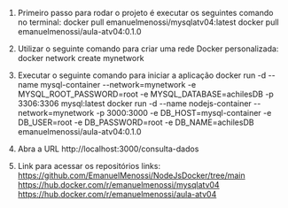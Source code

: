1) Primeiro passo para rodar o projeto é executar os seguintes comando no terminal:
docker pull emanuelmenossi/mysqlatv04:latest
docker pull emanuelmenossi/aula-atv04:0.1.0

2) Utilizar o seguinte comando para criar uma rede Docker personalizada:
docker network create mynetwork

3) Executar o seguinte comando para iniciar a aplicação
docker run -d --name mysql-container --network=mynetwork -e MYSQL_ROOT_PASSWORD=root -e MYSQL_DATABASE=achilesDB -p 3306:3306 mysql:latest
docker run -d --name nodejs-container --network=mynetwork -p 3000:3000 -e DB_HOST=mysql-container -e DB_USER=root -e DB_PASSWORD=root -e DB_NAME=achilesDB emanuelmenossi/aula-atv04:0.1.0

4) Abra a URL http://localhost:3000/consulta-dados

5) Link para acessar os repositórios
links: 
https://github.com/EmanuelMenossi/NodeJsDocker/tree/main
https://hub.docker.com/r/emanuelmenossi/mysqlatv04
https://hub.docker.com/r/emanuelmenossi/aula-atv04